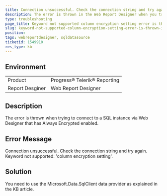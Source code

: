 ```yaml
---
title: Connection unsuccessful. Check the connection string and try again. Keyword not supported column encryption setting
description: The error is thrown in the Web Report Designer when you try to add a new SQL connection that contains column encryption setting in the query
type: troubleshooting
page_title: Keyword not supported column encryption setting error is thrown in Web Report Designer
slug: keyword-not-supported-column-encryption-setting-error-is-thrown-in-web-report-designer
position: 
tags: webreportdesigner, sqldatasource
ticketid: 1549910
res_type: kb
---
```


## Environment
<table>
	<tbody>
		<tr>
			<td>Product</td>
			<td>Progress® Telerik® Reporting</td>
		</tr>
		<tr>
			<td>Report Desginer</td>
			<td>Web Report Designer</td>
		</tr>
	</tbody>
</table>


## Description
The error is thrown when trying to connect to a SQL instance via Web Designer that has Always Encrypted enabled.


## Error Message
Connection unsuccessful. Check the connection string and try again. Keyword not supported: 'column encryption setting'.


## Solution
You need to use the Microsoft.Data.SqlClient data provider as explained in the KB article.

